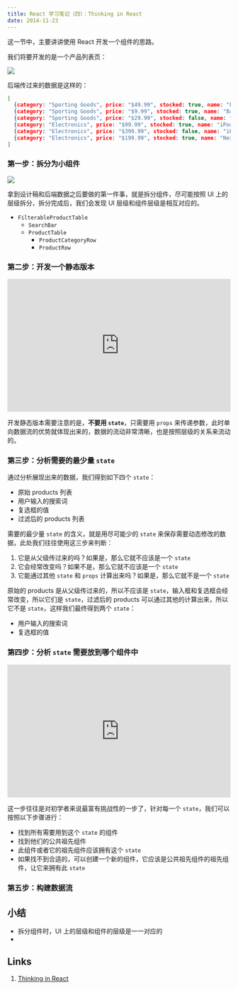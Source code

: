 ```yaml
---
title: React 学习笔记（四）：Thinking in React
date: 2014-11-23
---
```


这一节中，主要讲讲使用 React 开发一个组件的思路。

我们将要开发的是一个产品列表页：

![](/img/learning-react-4-thinking-in-react-mock.png)

后端传过来的数据是这样的：

```json
[
  {category: "Sporting Goods", price: "$49.99", stocked: true, name: "Football"},
  {category: "Sporting Goods", price: "$9.99", stocked: true, name: "Baseball"},
  {category: "Sporting Goods", price: "$29.99", stocked: false, name: "Basketball"},
  {category: "Electronics", price: "$99.99", stocked: true, name: "iPod Touch"},
  {category: "Electronics", price: "$399.99", stocked: false, name: "iPhone 5"},
  {category: "Electronics", price: "$199.99", stocked: true, name: "Nexus 7"}
]
```

### 第一步：拆分为小组件

![](/img/learning-react-4-thinking-in-react-components.png)

拿到设计稿和后端数据之后要做的第一件事，就是拆分组件，尽可能按照 UI 上的层级拆分，拆分完成后，我们会发现 UI 层级和组件层级是相互对应的。

- `FilterableProductTable`
  - `SearchBar`
  - `ProductTable`
    - `ProductCategoryRow`
    - `ProductRow`

### 第二步：开发一个静态版本

<iframe width="100%" height="300" src="http://jsfiddle.net/reactjs/yun1vgqb/embedded/" allowfullscreen="allowfullscreen" frameborder="0"></iframe>

开发静态版本需要注意的是，**不要用 `state`**，只需要用 `props` 来传递参数，此时单向数据流的优势就体现出来的，数据的流动非常清晰，也是按照层级的关系来流动的。

### 第三步：分析需要的最少量 `state`

通过分析展现出来的数据，我们得到如下四个 `state`：

- 原始 products 列表
- 用户输入的搜索词
- 复选框的值
- 过滤后的 products 列表

需要的最少量 `state` 的含义，就是用尽可能少的 `state` 来保存需要动态修改的数据，此处我们往往使用这三步来判断：

1. 它是从父级传过来的吗？如果是，那么它就不应该是一个 `state`
2. 它会经常改变吗？如果不是，那么它就不应该是一个 `state`
3. 它能通过其他 `state` 和 `props` 计算出来吗？如果是，那么它就不是一个 `state`

原始的 products 是从父级传过来的，所以不应该是 `state`，输入框和复选框会经常改变，所以它们是 `state`，过滤后的 products 可以通过其他的计算出来，所以它不是 `state`，这样我们最终得到两个 `state`：

- 用户输入的搜索词
- 复选框的值

### 第四步：分析 `state` 需要放到哪个组件中

<iframe width="100%" height="300" src="http://jsfiddle.net/reactjs/zafjbw1e/embedded/" allowfullscreen="allowfullscreen" frameborder="0"></iframe>

这一步往往是对初学者来说最富有挑战性的一步了，针对每一个 `state`，我们可以按照以下步骤进行：

- 找到所有需要用到这个 `state` 的组件
- 找到他们的公共祖先组件
- 此组件或者它的祖先组件应该拥有这个 `state`
- 如果找不到合适的，可以创建一个新的组件，它应该是公共祖先组件的祖先组件，让它来拥有此 `state`

### 第五步：构建数据流

小结
---

- 拆分组件时，UI 上的层级和组件的层级是一一对应的
- 

Links
---

1. [Thinking in React]

[Thinking in React]: http://facebook.github.io/react/docs/thinking-in-react.html
